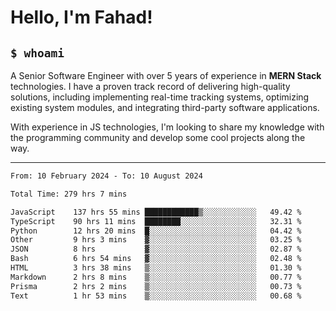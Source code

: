 <h1>Hello, I'm Fahad!</h1>

<h2><code>$ whoami</code></h2>

A Senior Software Engineer with over 5 years of experience in **MERN Stack** technologies. I have a proven track record of delivering high-quality solutions, including implementing real-time tracking systems, optimizing existing system modules, and integrating third-party software applications.

With experience in JS technologies, I'm looking to share my knowledge with the programming community and develop some cool projects along the way.

---

<!--START_SECTION:waka-->

```txt
From: 10 February 2024 - To: 10 August 2024

Total Time: 279 hrs 7 mins

JavaScript    137 hrs 55 mins ████████████▒░░░░░░░░░░░░   49.42 %
TypeScript    90 hrs 11 mins  ████████░░░░░░░░░░░░░░░░░   32.31 %
Python        12 hrs 20 mins  █░░░░░░░░░░░░░░░░░░░░░░░░   04.42 %
Other         9 hrs 3 mins    ▓░░░░░░░░░░░░░░░░░░░░░░░░   03.25 %
JSON          8 hrs           ▓░░░░░░░░░░░░░░░░░░░░░░░░   02.87 %
Bash          6 hrs 54 mins   ▓░░░░░░░░░░░░░░░░░░░░░░░░   02.48 %
HTML          3 hrs 38 mins   ▒░░░░░░░░░░░░░░░░░░░░░░░░   01.30 %
Markdown      2 hrs 8 mins    ▒░░░░░░░░░░░░░░░░░░░░░░░░   00.77 %
Prisma        2 hrs 2 mins    ▒░░░░░░░░░░░░░░░░░░░░░░░░   00.73 %
Text          1 hr 53 mins    ▒░░░░░░░░░░░░░░░░░░░░░░░░   00.68 %
```

<!--END_SECTION:waka-->

<!--
**heyFahad/heyFahad** is a ✨ _special_ ✨ repository because its `README.md` (this file) appears on your GitHub profile.

Here are some ideas to get you started:

- 🔭 I’m currently working on ...
- 🌱 I’m currently learning ...
- 👯 I’m looking to collaborate on ...
- 🤔 I’m looking for help with ...
- 💬 Ask me about ...
- 📫 How to reach me: ...
- 😄 Pronouns: ...
- ⚡ Fun fact: ...
-->
